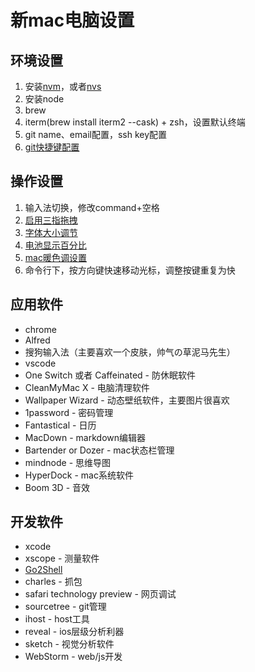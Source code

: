 # 新mac电脑设置

## 环境设置

1. 安装[nvm](https://njafei.github.io/2018/03/23/nvm-install/)，或者[nvs](https://chair.antfin-inc.com/advanced/nodejs/nvs.html)
2. 安装node
2. brew
3. iterm(brew install iterm2 --cask) + zsh，设置默认终端
4. git name、email配置，ssh key配置
5. [git快捷键配置](https://blog.csdn.net/u013294097/article/details/88832749)

## 操作设置

1. 输入法切换，修改command+空格
2. [启用三指拖拽](https://support.apple.com/zh-cn/HT204609)
3. [字体大小调节](https://zhuanlan.zhihu.com/p/82412245)
4. [电池显示百分比](https://www.jianshu.com/p/904e1e9710bd)
5. [mac暖色调设置](https://jingyan.baidu.com/article/60ccbceb50823c64cab1978a.html)
6. 命令行下，按方向键快速移动光标，调整按键重复为快


## 应用软件

- chrome
- Alfred
- 搜狗输入法（主要喜欢一个皮肤，帅气の草泥马先生）
- vscode
- One Switch 或者 Caffeinated - 防休眠软件
- CleanMyMac X - 电脑清理软件
- Wallpaper Wizard - 动态壁纸软件，主要图片很喜欢
- 1password - 密码管理
- Fantastical - 日历
- MacDown - markdown编辑器
- Bartender or Dozer - mac状态栏管理
- mindnode - 思维导图
- HyperDock - mac系统软件
- Boom 3D - 音效

## 开发软件

- xcode
- xscope - 测量软件
- [Go2Shell](https://github.com/Breathleas/Go2Shell)
- charles - 抓包
- safari technology preview - 网页调试
- sourcetree - git管理
- ihost - host工具
- reveal - ios层级分析利器
- sketch - 视觉分析软件
- WebStorm - web/js开发


